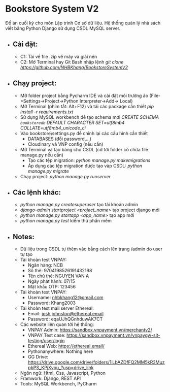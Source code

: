 # Bookstore System V2

Đồ án cuối kỳ cho môn Lập trình Cơ sở dữ liệu. Hệ thống quản lý nhà sách viết bằng Python Django sử dụng CSDL MySQL server.

* **Cài đặt:**
    -
    - C1: Tải về file .zip về máy và giải nén
    - C2: Mở Terminal hay Git Bash nhập lệnh *git clone https://github.com/NHBKhang/BookstoreSystemV2*


* **Chạy project:**
    - 
    - Mở folder project bằng Pycharm IDE và cài đặt môi trường ảo (File->Settings->Project->Python Interpreter->Add->
          Local)
    - Mở Terminal (phím tắt: Alt+F12) và tải các package cần thiết *pip install -r requirements.txt*
    - Sử dụng MySQL workbench để tạo schema mới *CREATE SCHEMA `bookstoredb` DEFAULT CHARACTER SET=utf8mb4
      COLLATE=utf8mb4_unicode_ci*
    - Vào bookstore\settings.py để chỉnh lại các cấu hình cần thiết 
        + DATABASES (đổi password,...)
        + Cloudinary và VNP config (nếu cần)
    - Mở Terminal và tạo bảng cho CSDL (cd tới folder có chứa file manage.py nếu cần)
        + Tạo các tệp migration: *python manage.py makemigrations*
        + Áp dụng các tệp migration được tạo vàp CSDL: *python manage.py migrate*
    - Chạy project: *python manage.py runserver*


* **Các lệnh khác:**
    - 
    - *python manage.py createsuperuser* tạo tài khoản admin 
    - *django-admin startproject <project_name>* tạo project django mới
    - *python manage.py startapp <app_name>* tạo app mới
    - *python manage.py test* kiểm thử phần mềm

* Notes: 
  - 
  - Dữ liệu trong CSDL tự thêm vào bằng cách lên trang /admin do user tự tạo
  - Tài khoản test VNPAY:
    + Ngân hàng: NCB
    + Số thẻ: 9704198526191432198
    + Tên chủ thẻ: NGUYEN VAN A
    + Ngày phát hành: 07/15
    + Mật khẩu OTP: 123456
  - Tài khoản test VNPAY:
    + Username: nhbkhang12@gmail.com
    + Password: Khang2003
  - Tài khoản test mail server Ethereal:
    + Email: josh.johnston@ethereal.email
    + Password: eqaUJhQGnhduwAK7CT
  - Các website liên quan tới hệ thống:
    + VNPAY Admin: https://sandbox.vnpayment.vn/merchantv2/
    + VNPAY Test case: https://sandbox.vnpayment.vn/vnpaygw-sit-testing/user/login
    + Ethereal Web: https://ethereal.email/
    + Pythonanywhere: Nothing here
    + GG Drive: https://drive.google.com/drive/folders/1iLbAZDfFQ2MM5kR3MuzpbPS_KPjXvou_?usp=drive_link
  - Ngôn ngữ: Html, Css, Javascript, Python
  - Framwork: Django, REST API
  - Tools: MySQL Workbench, PyCharm

